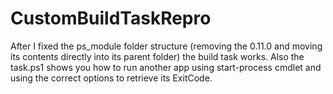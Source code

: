 # CustomBuildTaskRepro
After I fixed the ps_module folder structure (removing the 0.11.0 and moving its contents directly into its parent folder) the build task works.
Also the task.ps1 shows you how to run another app using start-process cmdlet and using the correct options to retrieve its ExitCode.

